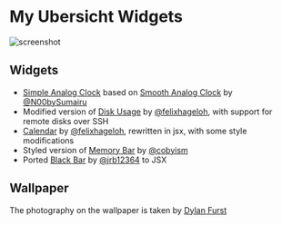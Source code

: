 # My Ubersicht Widgets

![screenshot](./screenshot.png)

## Widgets

- [Simple Analog Clock](https://github.com/viktorstrate/simple-analog-clock) based on [Smooth Analog Clock](https://github.com/N00bySumairu/SmoothAnalogClock.widget)
  by [@N00bySumairu](https://github.com/N00bySumairu)
- Modified version of [Disk Usage](https://github.com/felixhageloh/uebersicht-widgets/tree/master/disk-usage) by [@felixhageloh](https://github.com/felixhageloh), with support for remote disks over SSH
- [Calendar](https://github.com/felixhageloh/uebersicht-widgets/tree/master/calendar) by [@felixhageloh](https://github.com/felixhageloh), rewritten in jsx, with some style modifications
- Styled version of [Memory Bar](https://github.com/cobyism/ubersicht-memory-bar) by [@cobyism](https://github.com/cobyism)
- Ported [Black Bar](https://github.com/jrb12364/Black-Bar-Widget) by [@jrb12364](https://github.com/jrb12364/Black-Bar-Widget) to JSX

## Wallpaper

The photography on the wallpaper is taken by [Dylan Furst](http://www.dylanfurstphoto.com/portfolio-1/a2jipzd42a612qhekydlteyjjuwju0)
